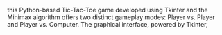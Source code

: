  this Python-based Tic-Tac-Toe game developed using Tkinter and the Minimax algorithm offers two distinct gameplay modes: Player vs. Player and Player vs. Computer. The graphical interface, powered by Tkinter, 
